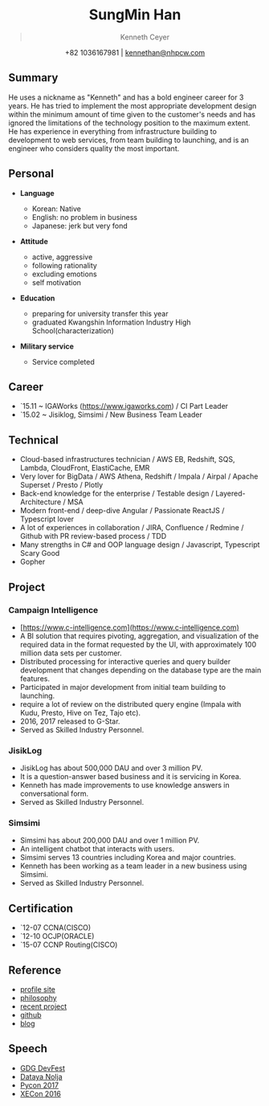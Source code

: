 <h1 align="center">SungMin Han</h1>
<blockquote align="center">Kenneth Ceyer</blockquote>
<p align="center">+82 1036167981 | <a href="mailto://kennethan@nhpcw.com">kennethan@nhpcw.com</a></p>

## Summary

He uses a nickname as "Kenneth" and has a bold engineer career for 3 years. He has tried to implement the most appropriate development design within the minimum amount of time given to the customer's needs and has ignored the limitations of the technology position to the maximum extent. He has experience in everything from infrastructure building to development to web services, from team building to launching, and is an engineer who considers quality the most important.

## Personal

- **Language**
   - Korean: Native
   - English: no problem in business
   - Japanese: jerk but very fond

- **Attitude**
   - active, aggressive
   - following rationality
   - excluding emotions
   - self motivation

- **Education**
   - preparing for university transfer this year 
   - graduated Kwangshin Information Industry High School(characterization)

- **Military service**
   - Service completed

## Career

- `15.11 ~ IGAWorks (https://www.igaworks.com) / CI Part Leader
- `15.02 ~ Jisiklog, Simsimi / New Business Team Leader

## Technical

- Cloud-based infrastructures technician / AWS EB, Redshift, SQS, Lambda, CloudFront, ElastiCache, EMR
- Very lover for BigData / AWS Athena, Redshift / Impala / Airpal / Apache Superset / Presto / Plotly
- Back-end knowledge for the enterprise / Testable design / Layered-Architecture / MSA
- Modern front-end / deep-dive Angular / Passionate ReactJS / Typescript lover
- A lot of experiences in collaboration / JIRA, Confluence / Redmine / Github with PR review-based process / TDD
- Many strengths in C# and OOP language design / Javascript, Typescript Scary Good
- Gopher

## Project

### Campaign Intelligence

- [https://www.c-intelligence.com](https://www.c-intelligence.com)
- A BI solution that requires pivoting, aggregation, and visualization of the required data in the format requested by the UI, with approximately 100 million data sets per customer.
- Distributed processing for interactive queries and query builder development that changes depending on the database type are the main features.
- Participated in major development from initial team building to launching.
- require a lot of review on the distributed query engine (Impala with Kudu, Presto, Hive on Tez, Tajo etc).
- 2016, 2017 released to G-Star.
- Served as Skilled Industry Personnel.

### JisikLog

- JisikLog has about 500,000 DAU and over 3 million PV.
- It is a question-answer based business and it is servicing in Korea.
- Kenneth has made improvements to use knowledge answers in conversational form.
- Served as Skilled Industry Personnel.

### Simsimi

- Simsimi has about 200,000 DAU and over 1 million PV.
- An intelligent chatbot that interacts with users.
- Simsimi serves 13 countries including Korea and major countries.
- Kenneth has been working as a team leader in a new business using Simsimi.
- Served as Skilled Industry Personnel.

## Certification

- `12-07 CCNA(CISCO)
- `12-10 OCJP(ORACLE)
- `15-07 CCNP Routing(CISCO)

## Reference

- [profile site](https://www.pigno.se)
- [philosophy](https://www.pigno.se/pignose-principle.html)
- [recent project](https://www.c-intelligence.com)
- [github](https://www.github.com/KennethanCeyer)
- [blog](https://blog.pigno.se)

## Speech

- [GDG DevFest](https://www.slideshare.net/KennethCeyer/gdg-devfest-2017-seoul-82177288)
- [Dataya Nolja](https://www.slideshare.net/KennethCeyer/ss-80764533)
- [Pycon 2017](https://www.slideshare.net/KennethCeyer/dealing-with-python-reactively-pycon-korea-2017)
- [XECon 2016](https://www.slideshare.net/KennethCeyer/angularjs-2-version-1-and-reactjs-69546904)